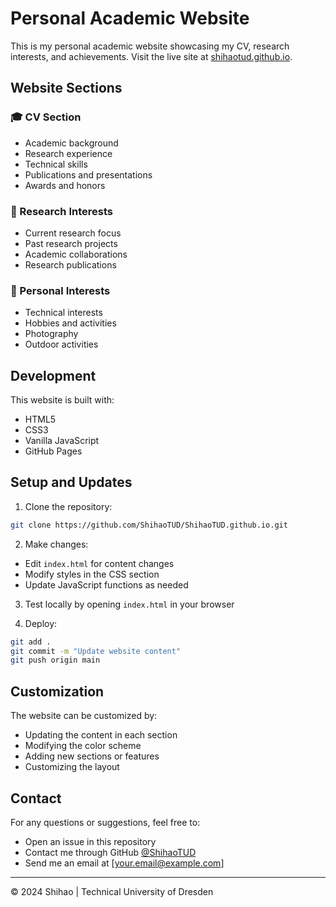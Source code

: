 # Personal Academic Website

This is my personal academic website showcasing my CV, research interests, and achievements. Visit the live site at [shihaotud.github.io](https://shihaotud.github.io).

## Website Sections

### 🎓 CV Section
- Academic background
- Research experience
- Technical skills
- Publications and presentations
- Awards and honors

### 🔬 Research Interests
- Current research focus
- Past research projects
- Academic collaborations
- Research publications

### 🌟 Personal Interests
- Technical interests
- Hobbies and activities
- Photography
- Outdoor activities

## Development

This website is built with:
- HTML5
- CSS3
- Vanilla JavaScript
- GitHub Pages

## Setup and Updates

1. Clone the repository:
```bash
git clone https://github.com/ShihaoTUD/ShihaoTUD.github.io.git
```

2. Make changes:
- Edit `index.html` for content changes
- Modify styles in the CSS section
- Update JavaScript functions as needed

3. Test locally by opening `index.html` in your browser

4. Deploy:
```bash
git add .
git commit -m "Update website content"
git push origin main
```

## Customization

The website can be customized by:
- Updating the content in each section
- Modifying the color scheme
- Adding new sections or features
- Customizing the layout

## Contact

For any questions or suggestions, feel free to:
- Open an issue in this repository
- Contact me through GitHub [@ShihaoTUD](https://github.com/ShihaoTUD)
- Send me an email at [your.email@example.com]

---
© 2024 Shihao | Technical University of Dresden
